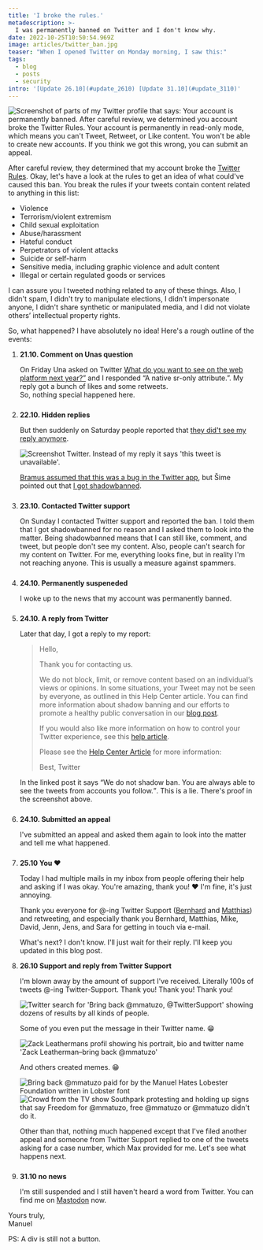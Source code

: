```yaml
---
title: 'I broke the rules.'
metadescription: >-
  I was permanently banned on Twitter and I don't know why.
date: 2022-10-25T10:50:54.969Z
image: articles/twitter_ban.jpg
teaser: "When I opened Twitter on Monday morning, I saw this:"
tags:
  - blog
  - posts
  - security
intro: '[Update 26.10](#update_2610) [Update 31.10](#update_3110)'
---
```


<img src="/images/twitter_ban.jpg" alt="Screenshot of parts of my Twitter profile that says: Your account is permanently banned. After careful review, we determined you account broke the Twitter Rules. Your account is permanently in read-only mode, which means you can't Tweet, Retweet, or Like content. You won't be able to create new accounts. If you think we got this wrong, you can submit an appeal.">

After careful review, they determined that my account broke the [Twitter Rules](https://help.twitter.com/en/rules-and-policies/twitter-rules). Okay, let's have a look at the rules to get an idea of what could've caused this ban. You break the rules if your tweets contain content related to anything in this list:

* Violence
* Terrorism/violent extremism
* Child sexual exploitation
* Abuse/harassment
* Hateful conduct
* Perpetrators of violent attacks
* Suicide or self-harm
* Sensitive media, including graphic violence and adult content
* Illegal or certain regulated goods or services

I can assure you I tweeted nothing related to any of these things. Also, I didn't spam, I didn't try to manipulate elections, I didn't impersonate anyone, I didn't share synthetic or manipulated media, and I did not violate others’ intellectual property rights.

So, what happened? I have absolutely no idea! Here's a rough outline of the events:

<style>

  ol li + li {
    margin-top: 1.5rem;

  }
</style>

<ol>
<li>
  <p><strong>21.10. Comment on Unas question</strong></p>

  <p>On Friday Una asked on Twitter <a href="https://twitter.com/mmatuzo/status/1583522924299841537">What do you want to see on the web platform next year?”</a> and I responded “A native sr-only attribute.”. My reply got a bunch of likes and some retweets.<br>
  So, nothing special happened here.</p>
</li>

<li>
  <p><strong>22.10. Hidden replies</strong></p>
  <p>But then suddenly on Saturday people reported that <a href="https://twitter.com/openuicg/status/1583680688938631169">they did't see my reply anymore</a>.</p>
  <p>
    <img src="/images/twitter_ban2.jpg" alt="Screenshot Twitter. Instead of my reply it says 'this tweet is unavailable'." loading="lazy">
  </p>

  <p><a href="https://twitter.com/bramus/status/1583822357201711105">Bramus assumed that this was a bug in the Twitter app</a>, but Šime pointed out that <a href="https://twitter.com/simevidas/status/1583913449716711425">I got shadowbanned</a>.</p>
</li>

<li>
  <p><strong>23.10. Contacted Twitter support</strong></p>
  <p>On Sunday I contacted Twitter support and reported the ban. I told them that I got shadowbanned for no reason and I asked them to look into the matter.   
  Being shadowbanned means that I can still like, comment, and tweet, but people don't see my content. Also, people can't search for my content on Twitter. For me, everything looks fine, but in reality I'm not reaching anyone. This is usually a measure against spammers.</p>
</li>

<li>
  <p><strong>24.10. Permanently suspeneded</strong></p>
  <p>I woke up to the news that my account was permanently banned.</p>
</li>

<li>
  <p><strong>24.10. A reply from Twitter</strong></p>
  <p>Later that day, I got a reply to my report:</p>

  <div class="quote">
  <blockquote>Hello, 

  Thank you for contacting us. 

  We do not block, limit, or remove content based on an individual’s views or opinions. In some situations, your Tweet may not be seen by everyone, as outlined in this Help Center article. You can find more information about shadow banning and our efforts to promote a healthy public conversation in our [blog post](https://blog.twitter.com/official/en_us/topics/company/2018/Setting-the-record-straight-on-shadow-banning.html).

  If you would also like more information on how to control your Twitter experience, see this [help article](https://support.twitter.com/articles/20170134).  

  Please see the [Help Center Article](https://help.twitter.com/en/safety-and-security/tweet-visibility) for more information:

  Best,
  Twitter</blockquote></div>

  <p>In the linked post it says <q>We do not shadow ban. You are always able to see the tweets from accounts you follow.</q>.  
  This is a lie. There's proof in the screenshot above.</p>
</li>

  <li>
  <p><strong>24.10. Submitted an appeal</strong>  </p>

  <p>I've submitted an appeal and asked them again to look into the matter and tell me what happened.</p>

  </li>
<li><p><strong>25.10 You ❤️</strong>

  <p>Today I had multiple mails in my inbox from people offering their help and asking if I was okay. You're amazing, thank you! ❤️ I'm fine, it's just annoying.</p>

  <p>Thank you everyone for @-ing Twitter Support (<a href="https://twitter.com/spuz78/status/1584470084231516161">Bernhard</a> and <a href="https://twitter.com/m_ott/status/1584648614282133504">Matthias</a>) and retweeting, and especially thank you Bernhard, Matthias, Mike, David, Jenn, Jens, and Sara for getting in touch via e-mail.</p>
  </li>

  <p>What's next? I don't know. I'll just wait for their reply. I'll keep you updated in this blog post.</p>


<li id="update_2610">
  <p><strong>26.10 Support and reply from Twitter Support</strong></p>
  <p>
    I'm blown away by the amount of support I've received. Literally 100s of tweets @-ing Twitter-Support. Thank you! Thank you!  Thank you!
  </p>
  <p>
  <img src="/images/twitter_ban5.jpg" alt="Twitter search for 'Bring back @mmatuzo, @TwitterSupport' showing dozens of results by all kinds of people.">
  </p>

  <p>  Some of you even put the message in their Twitter name. 😁</p>

  <img src="/images/twitter_ban3.jpg" alt="Zack Leathermans profil showing his portrait, bio and twitter name 'Zack Leatherman–bring back @mmatuzo'">

  <p>And others created memes. 😁</p>

  <img src="/images/twitter_ban4.jpg" alt="Bring back @mmatuzo paid for by the Manuel Hates Lobester Foundation written in Lobster font">

  <img src="/images/twitter_ban6.jpg" alt="Crowd from the TV show Southpark protesting and holding up signs that say Freedom for @mmatuzo, free @mmatuzo or @mmatuzo didn't do it.">

  <p>Other than that, nothing much happened except that I've filed another appeal and someone from Twitter Support replied to one of the tweets asking for a case number, which Max provided for me. Let's see what happens next.</p>
</li>
<li id="update_3110">
  <p><strong>31.10 no news</strong></p>
  <p>I'm still suspended and I still haven't heard a word from Twitter. You can find me on <a href="https://mastodon.social/@matuzo">Mastodon</a> now.</p>
</li>
</ol>


Yours truly,  
Manuel

PS: A div is still not a button.